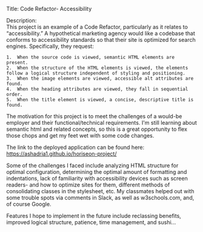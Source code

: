 Title:
    Code Refactor- Accessibility

Description:  
    This project is an example of a Code Refactor, particularly as it relates to “accessibility.”  A hypothetical marketing agency would like a codebase that conforms to accessibility standards so that their site is optimized for search engines.  Specifically, they request:

    1.	When the source code is viewed, semantic HTML elements are present.
    2.	When the structure of the HTML elements is viewed, the elements follow a logical structure independent of styling and positioning.
    3.	When the image elements are viewed, accessible alt attributes are found.
    4.	When the heading attributes are viewed, they fall in sequential order.
    5.	When the title element is viewed, a concise, descriptive title is found.


The motivation for this project is to meet the challenges of a would-be employer and their functional/technical requirements.  I'm still learning about semantic html and related concepts, so this is a great opportunity to flex those chops and get my feet wet with some code changes.  

The link to the deployed application can be found here:
https://ashadria1.github.io/horiseon-project/

Some of the challenges I faced include analyzing HTML structure for optimal configuration, determining the optimal amount of formatting and indentations, lack of familiarity with accessibility devices such as screen readers- and how to optimize sites for them, different methods of consolidating classes in the stylesheet, etc.  My classmates helped out with some trouble spots via comments in Slack, as well as w3schools.com, and, of course Google.

Features I hope to implement in the future include reclassing benefits, improved logical structure, patience, time management, and sushi...

